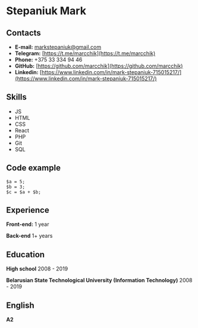 # Stepaniuk Mark
## Contacts
- **E-mail:** markstepaniuk@gmail.com
- **Telegram:** [https://t.me/marcchik](https://t.me/marcchik)
- **Phone:** +375 33 334 94 46
- **GitHub:** [https://github.com/marcchik](https://github.com/marcchik)
- **Linkedin:** [https://www.linkedin.com/in/mark-stepaniuk-715015217/](https://www.linkedin.com/in/mark-stepaniuk-715015217/)

## Skills
- JS
- HTML
- CSS
- React
- PHP
- Git
- SQL

## Code example
```
$a = 5; 
$b = 3; 
$c = $a + $b; 
``` 

## Experience
**Front-end:** 1 year

**Back-end** 1+ years

## Education
**High school** 2008 - 2019  

**Belarusian State Technological University (Information Technology)** 2008 - 2019

## English
**А2**
